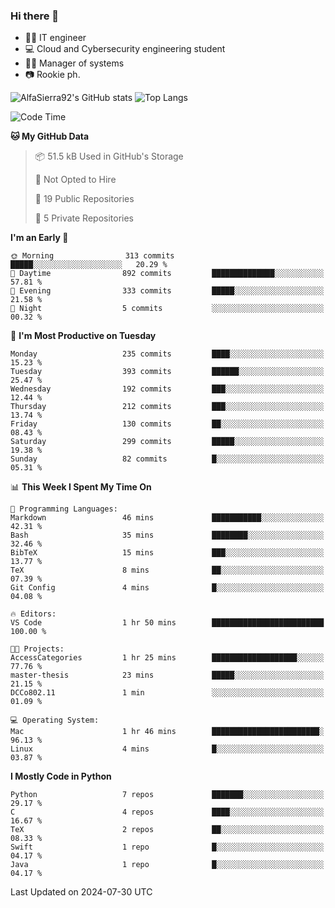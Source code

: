 ### Hi there 👋
- 👨‍💻 IT engineer
- 💻 Cloud and Cybersecurity engineering student
- 👨‍💼 Manager of systems
- 📷 Rookie ph.


![AlfaSierra92's GitHub stats](https://github-readme-stats.vercel.app/api?username=AlfaSierra92&theme=nord)
![Top Langs](https://github-readme-stats.vercel.app/api/top-langs/?username=AlfaSierra92&theme=nord&layout=compact)

<!--START_SECTION:waka-->
![Code Time](http://img.shields.io/badge/Code%20Time-150%20hrs%2044%20mins-blue)

**🐱 My GitHub Data** 

> 📦 51.5 kB Used in GitHub's Storage 
 > 
> 🚫 Not Opted to Hire
 > 
> 📜 19 Public Repositories 
 > 
> 🔑 5 Private Repositories 
 > 
**I'm an Early 🐤** 

```text
🌞 Morning                313 commits         █████░░░░░░░░░░░░░░░░░░░░   20.29 % 
🌆 Daytime                892 commits         ██████████████░░░░░░░░░░░   57.81 % 
🌃 Evening                333 commits         █████░░░░░░░░░░░░░░░░░░░░   21.58 % 
🌙 Night                  5 commits           ░░░░░░░░░░░░░░░░░░░░░░░░░   00.32 % 
```
📅 **I'm Most Productive on Tuesday** 

```text
Monday                   235 commits         ████░░░░░░░░░░░░░░░░░░░░░   15.23 % 
Tuesday                  393 commits         ██████░░░░░░░░░░░░░░░░░░░   25.47 % 
Wednesday                192 commits         ███░░░░░░░░░░░░░░░░░░░░░░   12.44 % 
Thursday                 212 commits         ███░░░░░░░░░░░░░░░░░░░░░░   13.74 % 
Friday                   130 commits         ██░░░░░░░░░░░░░░░░░░░░░░░   08.43 % 
Saturday                 299 commits         █████░░░░░░░░░░░░░░░░░░░░   19.38 % 
Sunday                   82 commits          █░░░░░░░░░░░░░░░░░░░░░░░░   05.31 % 
```


📊 **This Week I Spent My Time On** 

```text
💬 Programming Languages: 
Markdown                 46 mins             ███████████░░░░░░░░░░░░░░   42.31 % 
Bash                     35 mins             ████████░░░░░░░░░░░░░░░░░   32.46 % 
BibTeX                   15 mins             ███░░░░░░░░░░░░░░░░░░░░░░   13.77 % 
TeX                      8 mins              ██░░░░░░░░░░░░░░░░░░░░░░░   07.39 % 
Git Config               4 mins              █░░░░░░░░░░░░░░░░░░░░░░░░   04.08 % 

🔥 Editors: 
VS Code                  1 hr 50 mins        █████████████████████████   100.00 % 

🐱‍💻 Projects: 
AccessCategories         1 hr 25 mins        ███████████████████░░░░░░   77.76 % 
master-thesis            23 mins             █████░░░░░░░░░░░░░░░░░░░░   21.15 % 
DCCo802.11               1 min               ░░░░░░░░░░░░░░░░░░░░░░░░░   01.09 % 

💻 Operating System: 
Mac                      1 hr 46 mins        ████████████████████████░   96.13 % 
Linux                    4 mins              █░░░░░░░░░░░░░░░░░░░░░░░░   03.87 % 
```

**I Mostly Code in Python** 

```text
Python                   7 repos             ███████░░░░░░░░░░░░░░░░░░   29.17 % 
C                        4 repos             ████░░░░░░░░░░░░░░░░░░░░░   16.67 % 
TeX                      2 repos             ██░░░░░░░░░░░░░░░░░░░░░░░   08.33 % 
Swift                    1 repo              █░░░░░░░░░░░░░░░░░░░░░░░░   04.17 % 
Java                     1 repo              █░░░░░░░░░░░░░░░░░░░░░░░░   04.17 % 
```




 Last Updated on 2024-07-30 UTC
<!--END_SECTION:waka-->

<!--
**AlfaSierra92/AlfaSierra92** is a ✨ _special_ ✨ repository because its `README.md` (this file) appears on your GitHub profile.

Here are some ideas to get you started:

- 🔭 I’m currently working on ...
- 🌱 I’m currently learning ...
- 👯 I’m looking to collaborate on ...
- 🤔 I’m looking for help with ...
- 💬 Ask me about ...
- 📫 How to reach me: ...
- 😄 Pronouns: ...
- ⚡ Fun fact: ...
-->
